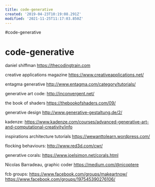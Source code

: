```yaml
---
title: code-generative
created: '2019-04-23T10:19:08.291Z'
modified: '2021-11-25T11:17:03.850Z'
---
```


#code-generative
# code-generative

daniel shiffman
https://thecodingtrain.com

creative applications magazine
https://www.creativeapplications.net/

entagma generative
http://www.entagma.com/category/tutorials/

generative art code:
http://inconvergent.net/

the book of shaders
https://thebookofshaders.com/09/

generative design
http://www.generative-gestaltung.de/2/

kadenze:
https://www.kadenze.com/courses/advanced-generative-art-and-computational-creativity/info

inspirations architecture tutorials
https://wewanttolearn.wordpress.com/

flocking behaviours:
http://www.red3d.com/cwr/

generative corals:
https://www.joelsimon.net/corals.html

Nicolas Barradeau, graphic coder
https://medium.com/@nicoptere

fcb groups:
https://www.facebook.com/groups/makeartnow/
https://www.facebook.com/groups/197545390276106/



